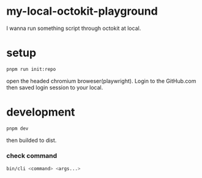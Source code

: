 # my-local-octokit-playground
I wanna run something script through octokit at local.

# setup

```bash
pnpm run init:repo
```

open the headed chromium broweser(playwright). Login to the GitHub.com then saved login session to your local.

# development

```bash
pnpm dev
```

then builded to dist.

### check command

```bash
bin/cli <command> <args...>
```

